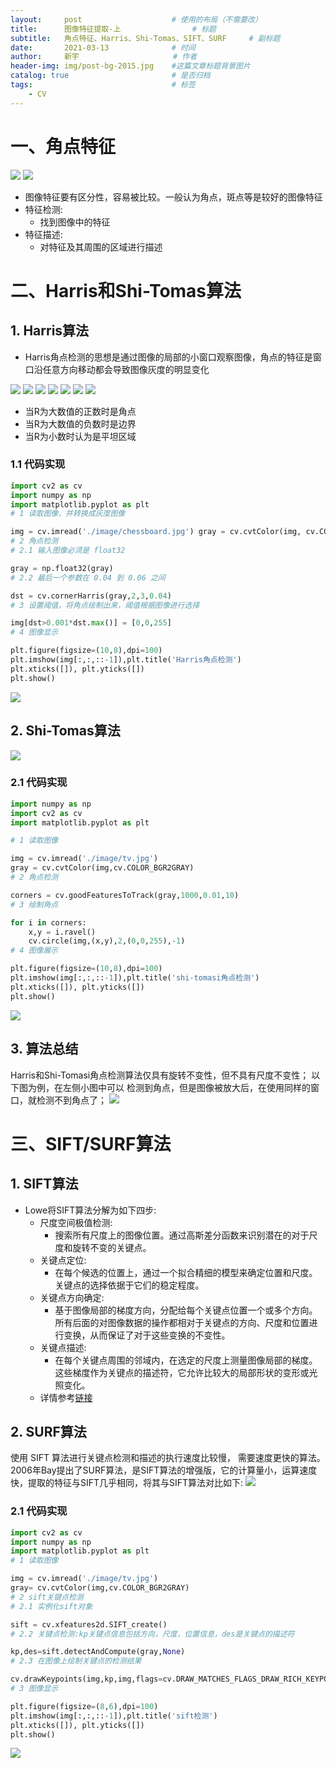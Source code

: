 ```yaml
---
layout:     post                    # 使用的布局（不需要改）
title:      图像特征提取-上			    # 标题 
subtitle:   角点特征、Harris、Shi-Tomas、SIFT、SURF	    # 副标题
date:       2021-03-13              # 时间
author:     新宇                     # 作者
header-img: img/post-bg-2015.jpg    #这篇文章标题背景图片
catalog: true                       # 是否归档
tags:                               # 标签
    - CV
---
```

# 一、角点特征

![](https://tva1.sinaimg.cn/large/008eGmZEly1goijlm9ikhj30jm0hets6.jpg)
![](https://tva1.sinaimg.cn/large/008eGmZEly1goijmnzxhyj30e20a2jrx.jpg)

- 图像特征要有区分性，容易被比较。一般认为角点，斑点等是较好的图像特征
- 特征检测:
	- 找到图像中的特征
- 特征描述:
	- 对特征及其周围的区域进行描述

# 二、Harris和Shi-Tomas算法
## 1. Harris算法
- Harris角点检测的思想是通过图像的局部的小窗口观察图像，角点的特征是窗口沿任意方向移动都会导致图像灰度的明显变化

![](https://tva1.sinaimg.cn/large/008eGmZEly1goijon8u7wj30r70cvjx9.jpg)
![](https://tva1.sinaimg.cn/large/008eGmZEly1goijp42hgcj30rn0h97a2.jpg)
![](https://tva1.sinaimg.cn/large/008eGmZEly1goijpna1kgj30s30kr11v.jpg)
![](https://tva1.sinaimg.cn/large/008eGmZEly1goijqcwgkhj31j20toqo8.jpg)
![](https://tva1.sinaimg.cn/large/008eGmZEly1goijrblfvhj30rm0euqa0.jpg)
![](https://tva1.sinaimg.cn/large/008eGmZEly1goijrrd6hyj30rp0p9tid.jpg)
![](https://tva1.sinaimg.cn/large/008eGmZEly1goijs5g5a1j30sf0r611r.jpg)

- 当R为大数值的正数时是角点 
- 当R为大数值的负数时是边界 
- 当R为小数时认为是平坦区域

### 1.1 代码实现
```python
import cv2 as cv
import numpy as np
import matplotlib.pyplot as plt
# 1 读取图像，并转换成灰度图像

img = cv.imread('./image/chessboard.jpg') gray = cv.cvtColor(img, cv.COLOR_BGR2GRAY) 
# 2 角点检测
# 2.1 输入图像必须是 float32

gray = np.float32(gray)
# 2.2 最后一个参数在 0.04 到 0.06 之间

dst = cv.cornerHarris(gray,2,3,0.04)
# 3 设置阈值，将角点绘制出来，阈值根据图像进行选择 

img[dst>0.001*dst.max()] = [0,0,255]
# 4 图像显示

plt.figure(figsize=(10,8),dpi=100) 
plt.imshow(img[:,:,::-1]),plt.title('Harris角点检测') 
plt.xticks([]), plt.yticks([])
plt.show()
```
![](https://tva1.sinaimg.cn/large/008eGmZEly1goijtll54vj30r70nqmzy.jpg)

## 2. Shi-Tomas算法

![](https://tva1.sinaimg.cn/large/008eGmZEly1goiju8sg8gj30rw0jpac2.jpg)

### 2.1 代码实现
```python
import numpy as np
import cv2 as cv
import matplotlib.pyplot as plt

# 1 读取图像

img = cv.imread('./image/tv.jpg')
gray = cv.cvtColor(img,cv.COLOR_BGR2GRAY)
# 2 角点检测

corners = cv.goodFeaturesToTrack(gray,1000,0.01,10)
# 3 绘制角点

for i in corners:
	x,y = i.ravel() 
	cv.circle(img,(x,y),2,(0,0,255),-1) 
# 4 图像展示

plt.figure(figsize=(10,8),dpi=100) 
plt.imshow(img[:,:,::-1]),plt.title('shi-tomasi角点检测') 
plt.xticks([]), plt.yticks([])
plt.show()
```
![](https://tva1.sinaimg.cn/large/008eGmZEly1goijw8pksxj30lz0n57wh.jpg)

## 3. 算法总结
Harris和Shi-Tomasi角点检测算法仅具有旋转不变性，但不具有尺度不变性；
以下图为例，在左侧小图中可以 检测到角点，但是图像被放大后，在使用同样的窗口，就检测不到角点了；
![](https://tva1.sinaimg.cn/large/008eGmZEly1goijxiqy5hj30fd05sgmo.jpg)

# 三、SIFT/SURF算法
## 1. SIFT算法
- Lowe将SIFT算法分解为如下四步:
	- 尺度空间极值检测:
		- 搜索所有尺度上的图像位置。通过高斯差分函数来识别潜在的对于尺度和旋转不变的关键点。
	- 关键点定位:
		- 在每个候选的位置上，通过一个拟合精细的模型来确定位置和尺度。关键点的选择依据于它们的稳定程度。
	- 关键点方向确定:
		- 基于图像局部的梯度方向，分配给每个关键点位置一个或多个方向。所有后面的对图像数据的操作都相对于关键点的方向、尺度和位置进行变换，从而保证了对于这些变换的不变性。
	- 关键点描述:
		- 在每个关键点周围的邻域内，在选定的尺度上测量图像局部的梯度。这些梯度作为关键点的描述符，它允许比较大的局部形状的变形或光照变化。
	- 详情参考[链接](https://blog.csdn.net/lhanchao/article/details/52345845)


## 2. SURF算法
使用 SIFT 算法进行关键点检测和描述的执行速度比较慢， 需要速度更快的算法。
2006年Bay提出了SURF算法，是SIFT算法的增强版，它的计算量小，运算速度快，提取的特征与SIFT几乎相同，将其与SIFT算法对比如下:
![](https://tva1.sinaimg.cn/large/008eGmZEly1goik1it9f3j30np06tjtw.jpg)

### 2.1 代码实现
```python
import cv2 as cv
import numpy as np
import matplotlib.pyplot as plt
# 1 读取图像

img = cv.imread('./image/tv.jpg')
gray= cv.cvtColor(img,cv.COLOR_BGR2GRAY) 
# 2 sift关键点检测
# 2.1 实例化sift对象

sift = cv.xfeatures2d.SIFT_create()
# 2.2 关键点检测:kp关键点信息包括方向，尺度，位置信息，des是关键点的描述符 

kp,des=sift.detectAndCompute(gray,None)
# 2.3 在图像上绘制关键点的检测结果 

cv.drawKeypoints(img,kp,img,flags=cv.DRAW_MATCHES_FLAGS_DRAW_RICH_KEYPOINTS) 
# 3 图像显示

plt.figure(figsize=(8,6),dpi=100) 
plt.imshow(img[:,:,::-1]),plt.title('sift检测') 
plt.xticks([]), plt.yticks([])
plt.show()
```
![](https://tva1.sinaimg.cn/large/008eGmZEly1goik3o4si1j30mr0kw1kx.jpg)
